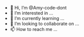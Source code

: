 - 👋 Hi, I’m @Amy-code-dont
- 👀 I’m interested in ...
- 🌱 I’m currently learning ...
- 💞️ I’m looking to collaborate on ...
- 📫 How to reach me ...

<!---
Amy-code-dont/Amy-code-dont is a ✨ special ✨ repository because its `README.md` (this file) appears on your GitHub profile.
You can click the Preview link to take a look at your changes.
--->

